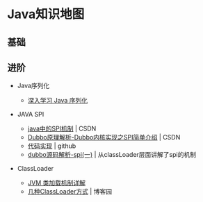 # Java知识地图
## 基础

## 进阶

 - Java序列化
   - [深入学习 Java 序列化](http://www.importnew.com/24490.html) 
    
 - JAVA SPI
    - [java中的SPI机制](https://blog.csdn.net/sigangjun/article/details/79071850) | CSDN 
    - [Dubbo原理解析-Dubbo内核实现之SPI简单介绍](https://blog.csdn.net/quhongwei_zhanqiu/article/details/41577159) | CSDN
    - [代码实现](https://github.com/zhengjianglong915/java-world/tree/master/java-demo-spi) | github
    - [dubbo源码解析-spi(一)](https://www.jianshu.com/p/99f568df0f05) | 从classLoader层面讲解了spi的机制
 - ClassLoader
    - [JVM 类加载机制详解](http://www.importnew.com/25295.html)  
    - [几种ClassLoader方式](https://www.cnblogs.com/549294286/p/3714692.html) | 博客园





